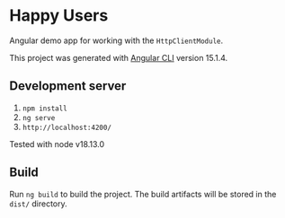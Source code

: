 # Happy Users

Angular demo app for working with the `HttpClientModule`.

This project was generated with [Angular CLI](https://github.com/angular/angular-cli) version 15.1.4.

## Development server

1. `npm install`
2. `ng serve`
3. `http://localhost:4200/`

Tested with node v18.13.0

## Build

Run `ng build` to build the project. The build artifacts will be stored in the `dist/` directory.

